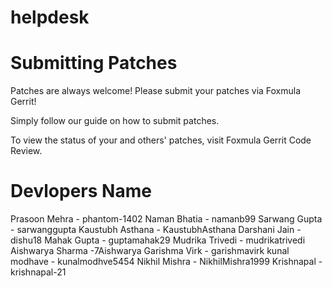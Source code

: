 # helpdesk

# Submitting Patches
Patches are always welcome! Please submit your patches via Foxmula Gerrit!

Simply follow our guide on how to submit patches.

To view the status of your and others' patches, visit Foxmula Gerrit Code Review.

# Devlopers Name

Prasoon Mehra - phantom-1402
Naman Bhatia - namanb99
Sarwang Gupta - sarwanggupta
Kaustubh Asthana - KaustubhAsthana
Darshani Jain - dishu18
Mahak Gupta - guptamahak29
Mudrika Trivedi - mudrikatrivedi
Aishwarya Sharma -7Aishwarya
Garishma Virk - garishmavirk
kunal modhave - kunalmodhve5454
Nikhil Mishra - NikhilMishra1999
Krishnapal - krishnapal-21
